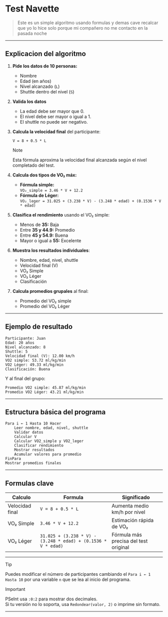 # Test Navette
> Este es un simple algoritmo usando formulas y demas cave recalcar que yo lo hice solo porque mi compañero no me contacto en la pasada noche

---

## Explicacion del algoritmo

1. **Pide los datos de 10 personas:**
   - Nombre  
   - Edad (en años)  
   - Nivel alcanzado (`L`)  
   - Shuttle dentro del nivel (`S`)

2. **Valida los datos**  
   - La edad debe ser mayor que 0.  
   - El nivel debe ser mayor o igual a 1.  
   - El shuttle no puede ser negativo.

3. **Calcula la velocidad final** del participante:
   ```pseudocode
   V = 8 + 0.5 * L
   ```
   
   > [!NOTE]  
   > Esta fórmula aproxima la velocidad final alcanzada según el nivel completado del test.
   

4. **Calcula dos tipos de VO₂ máx:**
   - **Fórmula simple:**  
     `VO₂_simple = 3.46 * V + 12.2`
   - **Fórmula de Léger:**  
     `VO₂_leger = 31.025 + (3.238 * V) - (3.248 * edad) + (0.1536 * V * edad)`

5. **Clasifica el rendimiento** usando el VO₂ simple:
   - Menos de **35:** Baja  
   - Entre **35 y 44.9:** Promedio  
   - Entre **45 y 54.9:** Buena  
   - Mayor o igual a **55:** Excelente  

6. **Muestra los resultados individuales**:
   - Nombre, edad, nivel, shuttle  
   - Velocidad final (V)  
   - VO₂ Simple  
   - VO₂ Léger  
   - Clasificación

7. **Calcula promedios grupales** al final:
   - Promedio del VO₂ simple  
   - Promedio del VO₂ Léger

---

## Ejemplo de resultado

```
Participante: Juan
Edad: 20 años
Nivel alcanzado: 8
Shuttle: 5
Velocidad final (V): 12.00 km/h
VO2 simple: 53.72 ml/kg/min
VO2 Léger: 49.33 ml/kg/min
Clasificación: Buena
```

Y al final del grupo:

```
Promedio VO2 simple: 45.87 ml/kg/min
Promedio VO2 Léger: 43.21 ml/kg/min
```

---

## Estructura básica del programa

```pseudocode
Para i ← 1 Hasta 10 Hacer
    Leer nombre, edad, nivel, shuttle
    Validar datos
    Calcular V
    Calcular VO2_simple y VO2_leger
    Clasificar rendimiento
    Mostrar resultados
    Acumular valores para promedio
FinPara
Mostrar promedios finales
```

---

## Formulas clave

| Calculo | Formula | Significado |
|----------|----------|-------------|
| Velocidad final | `V = 8 + 0.5 * L` | Aumenta medio km/h por nivel |
| VO₂ Simple | `3.46 * V + 12.2` | Estimación rápida de VO₂ |
| VO₂ Léger | `31.025 + (3.238 * V) - (3.248 * edad) + (0.1536 * V * edad)` | Fórmula más precisa del test original |

---

> [!TIP]  
> Puedes modificar el número de participantes cambiando el `Para i ← 1 Hasta 10` por una variable `n` que se lea al inicio del programa.

> [!IMPORTANT]  
> PSeInt usa `:0:2` para mostrar dos decimales.  
> Si tu versión no lo soporta, usa `Redondear(valor, 2)` o imprime sin formato.

---
